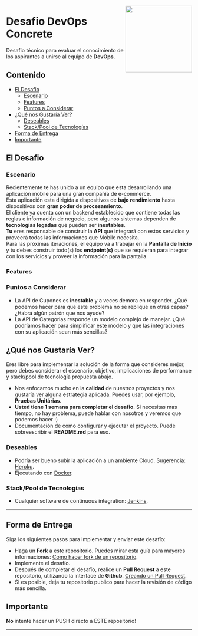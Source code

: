 <a href="https://concrete.com.br/"><img src=".github/concrete_symbol.png" width="180px" align="right" /></a>

# Desafio DevOps Concrete

Desafio técnico para evaluar el conocimiento de los aspirantes a unirse al equipo de **DevOps**.

## Contenido
- [El Desafio](#el-desafio)
    - [Escenario](#escenario)
    - [Features](#features)
    - [Puntos a Considerar](#puntos-a-considerar)
- [¿Qué nos Gustaría Ver?](#qué-nos-gustaría-ver)
    - [Deseables](#deseables)
    - [Stack/Pool de Tecnologías](#stackpool-de-tecnologías)
- [Forma de Entrega](#forma-de-entrega)
- [Importante](#importante)

## El Desafio

### Escenario
Recientemente te has unido a un equipo que esta desarrollando una aplicación mobile para una gran compañía de e-commerce.  
Esta aplicación esta dirigida a dispositivos de **bajo rendimiento** hasta dispositivos con **gran poder de procesamiento**.  
El cliente ya cuenta con un backend establecido que contiene todas las reglas e información de negocio, pero algunos sistemas dependen de **tecnologías legadas** que pueden ser **inestables**.    
**Tu** eres responsable de construir la **API** que integrará con estos servicios y proveerá todas las informaciones que Mobile necesita.  
Para las próximas iteraciones, el equipo va a trabajar en la **Pantalla de Início** y tu debes construir todo(s) los **endpoint(s)** que se requieran para integrar con los servicios y proveer la información para la pantalla.


### Features


### Puntos a Considerar
- La API de Cupones es **inestable** y a veces demora en responder. ¿Qué podemos hacer para que este problema no se replique en otras capas? ¿Habrá algún patrón que nos ayude?
- La API de Categorias responde un modelo complejo de manejar. ¿Qué podríamos hacer para simplificar este modelo y que las integraciones con su aplicación sean más sencillas?

## ¿Qué nos Gustaría Ver? 
Eres libre para implementar la solución de la forma que consideres mejor, 
pero debes considerar el escenario, objetivo, implicaciones de performance y stack/pool de tecnología propuesta abajo.
- Nos enfocamos mucho en la **calidad** de nuestros proyectos y nos gustaría ver alguna estrategia aplicada. Puedes usar, por ejemplo, **Pruebas Unitárias**.
- **Usted tiene 1 semana para completar el desafio**. Si necesitas mas tiempo, no hay problema, puede hablar con nosotros y veremos que podemos hacer :)
- Documentación de como configurar y ejecutar el proyecto. Puede sobreescribir el **README.md** para eso.

### Deseables
- Podría ser bueno subir la aplicación a un ambiente Cloud. Sugerencia: [Heroku](https://www.heroku.com/).
- Ejecutando con [Docker](https://www.docker.com/).

### Stack/Pool de Tecnologías
- Cualquier software de continuous integration: [Jenkins](https://jenkins.io/).

---

## Forma de Entrega
Siga los siguientes pasos para implementar y enviar este desafío:
- Haga un **Fork** a este repositorio. Puedes mirar esta guía para mayores informaciones: [Como hacer fork de un repositorio](https://help.github.com/en/articles/fork-a-repo).
- Implemente el desafío.
- Después de completar el desafío, realice un **Pull Request** a este repositorio, utilizando la interface de **Github**. [Creando un Pull Request](https://help.github.com/en/articles/creating-a-pull-request-from-a-fork).
- Si es posible, deja tu repositorio publico para hacer la revisión de código más sencilla.

## Importante
**No** intente hacer un PUSH directo a ESTE repositorio!

---
